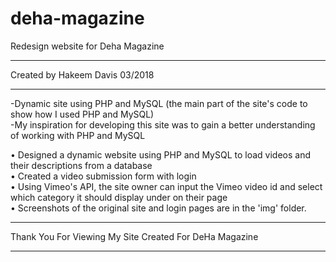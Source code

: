 # deha-magazine
Redesign website for Deha Magazine
***********************************
Created by Hakeem Davis 03/2018
***********************************
-Dynamic site using PHP and MySQL (the main part of the site's code to show how I used PHP and MySQL)<br />
-My inspiration for developing this site was to gain a better understanding of working with PHP and MySQL<br />

  •	Designed a dynamic website using PHP and MySQL to load videos and their descriptions from a database<br />
  •	Created a video submission form with login<br />
  • Using Vimeo's API, the site owner can input the Vimeo video id and select which category it should display under on their page<br />
  • Screenshots of the original site and login pages are in the 'img' folder.


*******************************************************
Thank You For Viewing My Site Created For DeHa Magazine
*******************************************************
